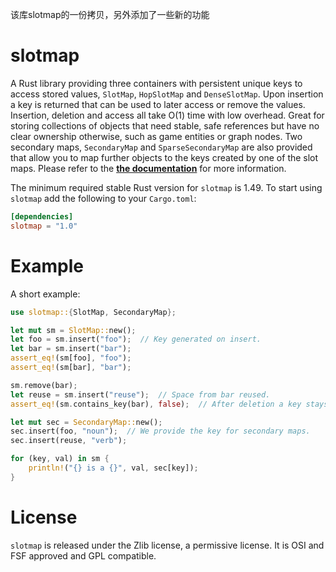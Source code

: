 该库slotmap的一份拷贝，另外添加了一些新的功能

# slotmap

A Rust library providing three containers with persistent unique keys to access
stored values, `SlotMap`, `HopSlotMap` and `DenseSlotMap`. Upon insertion a key
is returned that can be used to later access or remove the values. Insertion,
deletion and access all take O(1) time with low overhead. Great for storing
collections of objects that need stable, safe references but have no clear
ownership otherwise, such as game entities or graph nodes. Two secondary maps,
`SecondaryMap` and `SparseSecondaryMap` are also provided that allow you to map
further objects to the keys created by one of the slot maps. Please refer to the
[**the documentation**](https://docs.rs/slotmap) for more information.

The minimum required stable Rust version for `slotmap` is 1.49. To start using
`slotmap` add the following to your `Cargo.toml`:

```toml
[dependencies]
slotmap = "1.0"
```

# Example

A short example:

```rust
use slotmap::{SlotMap, SecondaryMap};

let mut sm = SlotMap::new();
let foo = sm.insert("foo");  // Key generated on insert.
let bar = sm.insert("bar");
assert_eq!(sm[foo], "foo");
assert_eq!(sm[bar], "bar");

sm.remove(bar);
let reuse = sm.insert("reuse");  // Space from bar reused.
assert_eq!(sm.contains_key(bar), false);  // After deletion a key stays invalid.

let mut sec = SecondaryMap::new();
sec.insert(foo, "noun");  // We provide the key for secondary maps.
sec.insert(reuse, "verb");

for (key, val) in sm {
    println!("{} is a {}", val, sec[key]);
}
```

# License

`slotmap` is released under the Zlib license, a permissive license. It is
OSI and FSF approved and GPL compatible.

